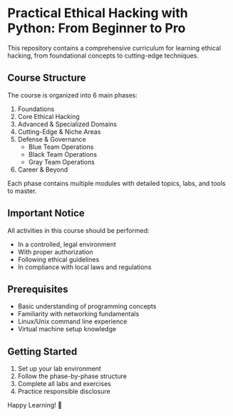 # Practical Ethical Hacking with Python: From Beginner to Pro

This repository contains a comprehensive curriculum for learning ethical hacking, from foundational concepts to cutting-edge techniques.

## Course Structure

The course is organized into 6 main phases:
1. Foundations
2. Core Ethical Hacking
3. Advanced & Specialized Domains
4. Cutting-Edge & Niche Areas
5. Defense & Governance
   - Blue Team Operations
   - Black Team Operations
   - Gray Team Operations
6. Career & Beyond

Each phase contains multiple modules with detailed topics, labs, and tools to master.

## Important Notice

All activities in this course should be performed:
- In a controlled, legal environment
- With proper authorization
- Following ethical guidelines
- In compliance with local laws and regulations

## Prerequisites

- Basic understanding of programming concepts
- Familiarity with networking fundamentals
- Linux/Unix command line experience
- Virtual machine setup knowledge

## Getting Started

1. Set up your lab environment
2. Follow the phase-by-phase structure
3. Complete all labs and exercises
4. Practice responsible disclosure

Happy Learning! 🚀
